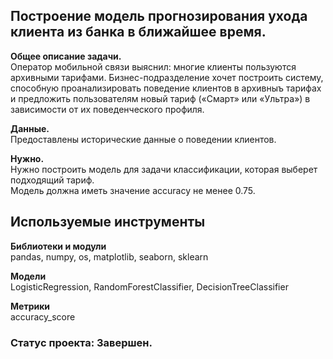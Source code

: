 ## Построение модель прогнозирования ухода клиента из банка в ближайшее время.

**Общее описание задачи.**<br>
Оператор мобильной связи выяснил: многие клиенты пользуются архивными тарифами. Бизнес-подразделение хочет построить систему, способную проанализировать поведение клиентов в архивныъ тарифах и предложить пользователям новый тариф («Смарт» или «Ультра») в зависимости от их поведенческого профиля.

**Данные.**<br>
Предоставлены исторические данные о поведении клиентов. 

**Нужно.**<br>
Нужно построить модель для задачи классификации, которая выберет подходящий тариф. <br>
Модель должна иметь значение accuracy не менее 0.75.

## Используемые инструменты
**Библиотеки и модули**<br>
pandas, numpy, os, matplotlib, seaborn, sklearn

**Модели**<br>
LogisticRegression, RandomForestClassifier, DecisionTreeClassifier

**Метрики**<br>
accuracy_score

### Статус проекта: Завершен.
